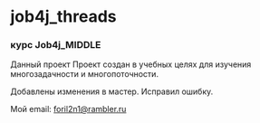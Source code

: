 # job4j_threads

### курс Job4j_MIDDLE

Данный проект Проект создан в учебных целях для изучения многозадачности и многопоточности.

Добавлены изменения в мастер. Исправил ошибку.

Мой email: foril2n1@rambler.ru